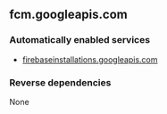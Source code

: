 ## fcm.googleapis.com

### Automatically enabled services

* [firebaseinstallations.googleapis.com](../firebaseinstallations.googleapis.com/)

### Reverse dependencies

None
